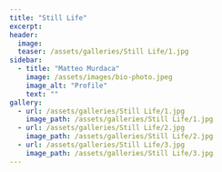 ```yaml
---
title: "Still Life"
excerpt: 
header:
  image: 
  teaser: /assets/galleries/Still Life/1.jpg
sidebar:
  - title: "Matteo Murdaca"
    image: /assets/images/bio-photo.jpeg
    image_alt: "Profile"
    text: ""
gallery:
  - url: /assets/galleries/Still Life/1.jpg
    image_path: /assets/galleries/Still Life/1.jpg
  - url: /assets/galleries/Still Life/2.jpg
    image_path: /assets/galleries/Still Life/2.jpg
  - url: /assets/galleries/Still Life/3.jpg
    image_path: /assets/galleries/Still Life/3.jpg
---
```


